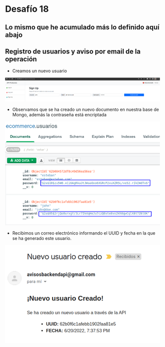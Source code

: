 # Desafío 18
Lo mismo que he acumulado más lo definido aquí abajo
----

## Registro de usuarios y aviso por email de la operación

- Creamos un nuevo usuario

<img src="./imagesreadme/newUserSignUp.png" alt="Nuevo usuario ejemplo"/>

- Observamos que se ha creado un nuevo documento en nuestra base de Mongo, además la contraseña está encriptada

<img src="./imagesreadme/newUserHashedPassword.png" alt="Contraseña encriptada ejemplo"/>

- Recibimos un correo electrónico informando el UUID y fecha en la que se ha generado este usuario.

<img src="./imagesreadme/emailExample.png" alt="Nuevo usuaro email ejemplo"/>
